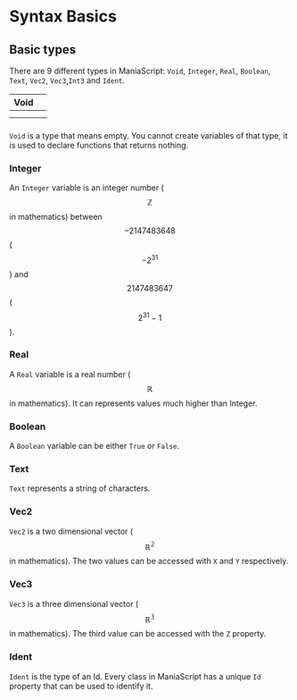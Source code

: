# Syntax Basics

## Basic types

There are 9 different types in ManiaScript: `Void`, `Integer`, `Real`, `Boolean`, `Text`, `Vec2`, `Vec3`,`Int3` and `Ident`.

| Void |  |
| :--- | :--- |
|  |  |
|  |  |

### 

`Void` is a type that means empty. You cannot create variables of that type, it is used to declare functions that returns nothing.

### Integer

An `Integer` variable is an integer number \($$\mathbb{Z}$$ in mathematics\) between $$-2147483648$$ \($$-2^{31}$$\) and $$2147483647$$\($$2^{31}-1$$\).

### Real

A `Real` variable is a real number \($$\mathbb{R}$$ in mathematics\). It can represents values much higher than Integer.

### Boolean

A `Boolean` variable can be either `True` or `False`.

### Text

`Text` represents a string of characters.

### Vec2

`Vec2` is a two dimensional vector \($$\mathbb{R^2}$$ in mathematics\). The two values can be accessed with `X` and `Y` respectively.

### Vec3

`Vec3` is a three dimensional vector \($$\mathbb{R^3}$$ in mathematics\). The third value can be accessed with the `Z` property.

### Ident

`Ident` is the type of an Id. Every class in ManiaScript has a unique `Id` property that can be used to identify it.

